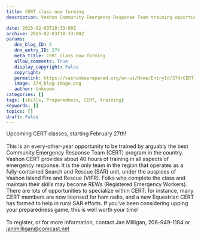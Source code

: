 ```yaml
---
title: CERT class now forming
description: Vashon Community Emergency Response Team training opportunity
date: 2015-02-03T18:33:00Z
archive: 2015-02-03T18:33:00Z
params:
   dnn_blog_ID: 5
   dnn_entry_ID: 374
   meta_title: CERT class now forming
   allow_comments: True
   display_copyright: False
   copyright: 
   permalink: https://vashonbeprepared.org/en-us/Home/EntryId/374/CERT-class-now-forming
   image: 374_blog-image.png
   author: Unknown
categories: []
tags: [skills, Preparedness, CERT, training]
keywords: []
topics: []
draft: False
---
```


Upcoming CERT classes, starting February 27th!<br />
<br />
This is an every-other-year opportunity to be trained by arguably the best Community Emergency Response Team (CERT) program in the country. Vashon CERT provides about 40 hours of training in all aspects of emergency response. It is the only team in the region that operates as a fully-contained Search and Rescue (SAR) unit, under the auspices of Vashon Island Fire and Rescue (VIFR). Folks who complete the class and maintain their skills may become REWs (Registered Emergency Workers). There are lots of opportunities to specialize within CERT: for instance, many CERT members are now licensed for ham radio, and a new Equestrian CERT has formed to help in rural SAR efforts. If you&rsquo;ve been considering upping your preparedness game, this is well worth your time!<br />
<br />
To register, or for more information, contact Jan Milligan, 206-949-1184 or janlmilligan@comcast.net<br />
<br />
